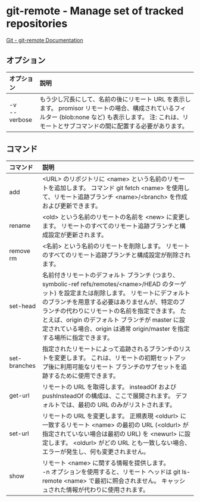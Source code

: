 # git-remote - Manage set of tracked repositories

[Git - git-remote Documentation](https://git-scm.com/docs/git-remote)

## オプション

|オプション|説明|
|:--|:--|
|-v<br>--verbose|もう少し冗長にして、名前の後にリモート URL を表示します。 promisor リモートの場合、構成されているフィルター (blob:none など) も表示します。 注: これは、リモートとサブコマンドの間に配置する必要があります。|

 ## コマンド
|コマンド|説明|
|:--|:--|
|add|\<URL> のリポジトリに \<name> という名前のリモートを追加します。 コマンド git fetch \<name> を使用して、リモート追跡ブランチ \<name>/\<branch> を作成および更新できます。|
|rename|\<old> という名前のリモートの名前を \<new> に変更します。 リモートのすべてのリモート追跡ブランチと構成設定が更新されます。|
|remove<br>rm|\<名前> という名前のリモートを削除します。 リモートのすべてのリモート追跡ブランチと構成設定が削除されます。|
|set-head|名前付きリモートのデフォルト ブランチ (つまり、symbolic-ref refs/remotes/\<name>/HEAD のターゲット) を設定または削除します。 リモートにデフォルトのブランチを用意する必要はありませんが、特定のブランチの代わりにリモートの名前を指定できます。 たとえば、origin のデフォルト ブランチが master に設定されている場合、origin は通常 origin/master を指定する場所に指定できます。|
|set-branches|指定されたリモートによって追跡されるブランチのリストを変更します。 これは、リモートの初期セットアップ後に利用可能なリモート ブランチのサブセットを追跡するために使用できます。|
|get-url|リモートの URL を取得します。 insteadOf および pushInsteadOf の構成は、ここで展開されます。 デフォルトでは、最初の URL のみがリストされます。|
|set-url|リモートの URL を変更します。 正規表現 \<oldurl> に一致するリモート \<name> の最初の URL (\<oldurl> が指定されていない場合は最初の URL) を \<newurl> に設定します。 \<oldurl> がどの URL とも一致しない場合、エラーが発生し、何も変更されません。|
|show|リモート \<name> に関する情報を提供します。<br>-n オプションを使用すると、リモート ヘッドは git ls-remote \<name> で最初に照会されません。 キャッシュされた情報が代わりに使用されます。|
